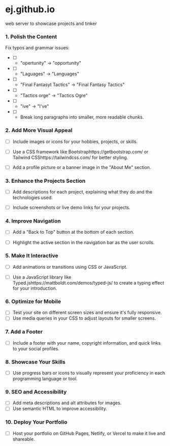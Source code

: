# ej.github.io
web server to showcase projects and tinker 
### 1. Polish the Content
Fix typos and grammar issues:
 - [ ] - "opertunity" → "opportunity"
 - [ ] - "Laguages" → "Languages"
 - [ ] - "Final Fantasyt Tactics" → "Final Fantasy Tactics"
 - [ ] - "Tactics orge" → "Tactics Ogre"
 - [ ] - "ive" → "I've"
 - [ ] - Break long paragraphs into smaller, more readable chunks.
       
### 2. Add More Visual Appeal
 - [ ] Include images or icons for your hobbies, projects, or skills.
 - [ ] Use a CSS framework like Bootstraphttps://getbootstrap.com/ or Tailwind CSShttps://tailwindcss.com/ for better styling.
 - [ ] Add a profile picture or a banner image in the "About Me" section.

   
### 3. Enhance the Projects Section
 - [ ] Add descriptions for each project, explaining what they do and the technologies used.
 - [ ] Include screenshots or live demo links for your projects.

  
### 4. Improve Navigation
 - [ ] Add a "Back to Top" button at the bottom of each section.
 - [ ] Highlight the active section in the navigation bar as the user scrolls.
  

### 5. Make It Interactive
 - [ ] Add animations or transitions using CSS or JavaScript.
 - [ ] Use a JavaScript library like Typed.jshttps://mattboldt.com/demos/typed-js/ to create a typing effect for your introduction.
  

### 6. Optimize for Mobile
 - [ ] Test your site on different screen sizes and ensure it's fully responsive.
 - [ ] Use media queries in your CSS to adjust layouts for smaller screens.

### 7. Add a Footer
 - [ ] Include a footer with your name, copyright information, and quick links to your social profiles.


### 8. Showcase Your Skills
 - [ ] Use progress bars or icons to visually represent your proficiency in each programming language or tool.


### 9. SEO and Accessibility
 - [ ] Add meta descriptions and alt attributes for images.
 - [ ] Use semantic HTML to improve accessibility.

### 10. Deploy Your Portfolio
 - [ ] Host your portfolio on GitHub Pages, Netlify, or Vercel to make it live and shareable.

  

